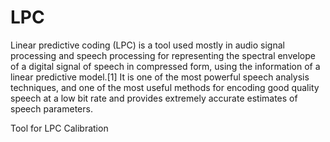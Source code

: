 # LPC
Linear predictive coding (LPC) is a tool used mostly in audio signal processing and speech processing for representing the spectral envelope of a digital signal of speech in compressed form, using the information of a linear predictive model.[1] It is one of the most powerful speech analysis techniques, and one of the most useful methods for encoding good quality speech at a low bit rate and provides extremely accurate estimates of speech parameters.

Tool for LPC Calibration
